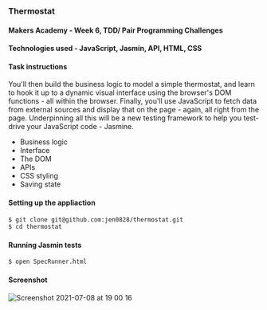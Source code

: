 ### Thermostat 

#### Makers Academy - Week 6, TDD/ Pair Programming Challenges

#### Technologies used - JavaScript, Jasmin, API, HTML, CSS

#### Task instructions

You'll then build the business logic to model a simple thermostat, and learn to hook it up to a dynamic visual interface using the browser's DOM functions - all within the browser. Finally, you'll use JavaScript to fetch data from external sources and display that on the page - again, all right from the page. Underpinning all this will be a new testing framework to help you test-drive your JavaScript code - Jasmine.

* Business logic
* Interface
* The DOM
* APIs
* CSS styling
* Saving state

#### Setting up the appliaction

```sh
$ git clone git@github.com:jen0828/thermostat.git
$ cd thermostat
```

#### Running Jasmin tests

```sh
$ open SpecRunner.html
```

#### Screenshot

![Screenshot 2021-07-08 at 19 00 16](https://user-images.githubusercontent.com/79845719/125163571-a0d2c680-e185-11eb-805c-d721af62e10b.png)
